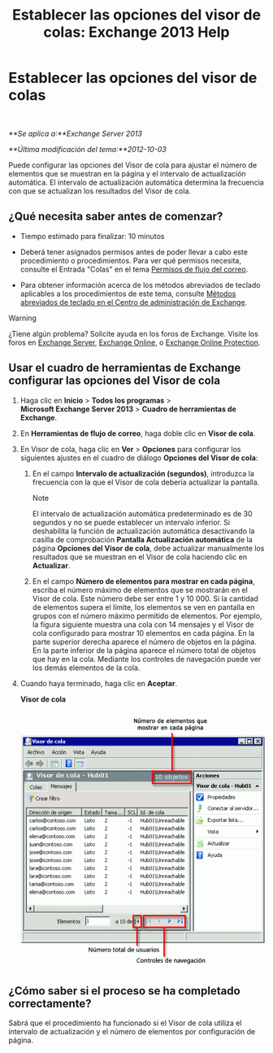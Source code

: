 ﻿---
title: 'Establecer las opciones del visor de colas: Exchange 2013 Help'
TOCTitle: Establecer las opciones del visor de colas
ms:assetid: 03a9134c-0714-4c13-b286-92bccc7ec05e
ms:mtpsurl: https://technet.microsoft.com/es-es/library/Aa995934(v=EXCHG.150)
ms:contentKeyID: 49895441
ms.date: 04/23/2018
mtps_version: v=EXCHG.150
ms.translationtype: HT
---

# Establecer las opciones del visor de colas

 

_**Se aplica a:**Exchange Server 2013_

_**Última modificación del tema:**2012-10-03_

Puede configurar las opciones del Visor de cola para ajustar el número de elementos que se muestran en la página y el intervalo de actualización automática. El intervalo de actualización automática determina la frecuencia con que se actualizan los resultados del Visor de cola.

## ¿Qué necesita saber antes de comenzar?

  - Tiempo estimado para finalizar: 10 minutos

  - Deberá tener asignados permisos antes de poder llevar a cabo este procedimiento o procedimientos. Para ver qué permisos necesita, consulte el Entrada "Colas" en el tema [Permisos de flujo del correo](mail-flow-permissions-exchange-2013-help.md).

  - Para obtener información acerca de los métodos abreviados de teclado aplicables a los procedimientos de este tema, consulte [Métodos abreviados de teclado en el Centro de administración de Exchange](keyboard-shortcuts-in-the-exchange-admin-center-exchange-online-protection-help.md).


> [!WARNING]
> ¿Tiene algún problema? Solicite ayuda en los foros de Exchange. Visite los foros en <A href="https://go.microsoft.com/fwlink/p/?linkid=60612">Exchange Server</A>, <A href="https://go.microsoft.com/fwlink/p/?linkid=267542">Exchange Online</A>, o <A href="https://go.microsoft.com/fwlink/p/?linkid=285351">Exchange Online Protection</A>.



## Usar el cuadro de herramientas de Exchange configurar las opciones del Visor de cola

1.  Haga clic en **Inicio** \> **Todos los programas** \> **Microsoft Exchange Server 2013** \> **Cuadro de herramientas de Exchange**.

2.  En **Herramientas de flujo de correo**, haga doble clic en **Visor de cola**.

3.  En Visor de cola, haga clic en **Ver** \> **Opciones** para configurar los siguientes ajustes en el cuadro de diálogo **Opciones del Visor de cola**:
    
    1.  En el campo **Intervalo de actualización (segundos)**, introduzca la frecuencia con la que el Visor de cola debería actualizar la pantalla.
        

        > [!NOTE]
        > El intervalo de actualización automática predeterminado es de 30 segundos y no se puede establecer un intervalo inferior. Si deshabilita la función de actualización automática desactivando la casilla de comprobación <STRONG>Pantalla Actualización automática</STRONG> de la página <STRONG>Opciones del Visor de cola</STRONG>, debe actualizar manualmente los resultados que se muestran en el Visor de cola haciendo clic en <STRONG>Actualizar</STRONG>.

    
    2.  En el campo **Número de elementos para mostrar en cada página**, escriba el número máximo de elementos que se mostrarán en el Visor de cola. Este número debe ser entre 1 y 10 000. Si la cantidad de elementos supera el límite, los elementos se ven en pantalla en grupos con el número máximo permitido de elementos. Por ejemplo, la figura siguiente muestra una cola con 14 mensajes y el Visor de cola configurado para mostrar 10 elementos en cada página. En la parte superior derecha aparece el número de objetos en la página. En la parte inferior de la página aparece el número total de objetos que hay en la cola. Mediante los controles de navegación puede ver los demás elementos de la cola.

4.  Cuando haya terminado, haga clic en **Aceptar**.
    
    **Visor de cola**
    
    ![Visor de cola con más elementos que el límite de elementos](images/Aa995934.e82196e6-002a-4e9e-823d-b244b0bd25e2(EXCHG.150).gif "Visor de cola con más elementos que el límite de elementos")  

## ¿Cómo saber si el proceso se ha completado correctamente?

Sabrá que el procedimiento ha funcionado si el Visor de cola utiliza el intervalo de actualización y el número de elementos por configuración de página.

